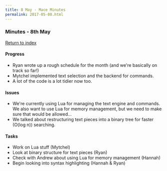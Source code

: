 ```yaml
---
title: 8 May - Mace Minutes
permalink: 2017-05-08.html
---
```


### Minutes - 8th May

[Return to index](../index.md)

#### Progress
* Ryan wrote up a rough schedule for the month (and we're basically on track so far!)
* Mytchel implemented text selection and the backend for commands.
* A lot of the code is a lot tidier now too.

#### Issues
* We're currently using Lua for managing the text engine and commands. We also want to use Lua for memory management, but we need to make sure that would be allowed...
* We talked about restructuring text pieces into a binary tree for faster (O(log n)) searching.

#### Tasks
* Work on Lua stuff (Mytchel)
* Look at binary structure for text pieces (Ryan)
* Check with Andrew about using Lua for memory management (Hannah)
* Begin looking into syntax highlighting (Hannah & Ryan)

